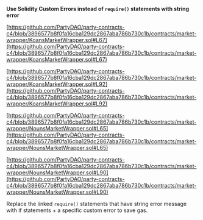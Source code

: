 **Use Solidity Custom Errors instead of `require()` statements with string error**

[https://github.com/PartyDAO/party-contracts-c4/blob/3896577b8f0fa16cba129dc2867aba786b730c1b/contracts/market-wrapper/KoansMarketWrapper.sol#L67](https://github.com/PartyDAO/party-contracts-c4/blob/3896577b8f0fa16cba129dc2867aba786b730c1b/contracts/market-wrapper/KoansMarketWrapper.sol#L67)

[https://github.com/PartyDAO/party-contracts-c4/blob/3896577b8f0fa16cba129dc2867aba786b730c1b/contracts/market-wrapper/KoansMarketWrapper.sol#L92](https://github.com/PartyDAO/party-contracts-c4/blob/3896577b8f0fa16cba129dc2867aba786b730c1b/contracts/market-wrapper/KoansMarketWrapper.sol#L92)

[https://github.com/PartyDAO/party-contracts-c4/blob/3896577b8f0fa16cba129dc2867aba786b730c1b/contracts/market-wrapper/NounsMarketWrapper.sol#L65](https://github.com/PartyDAO/party-contracts-c4/blob/3896577b8f0fa16cba129dc2867aba786b730c1b/contracts/market-wrapper/NounsMarketWrapper.sol#L65)

[https://github.com/PartyDAO/party-contracts-c4/blob/3896577b8f0fa16cba129dc2867aba786b730c1b/contracts/market-wrapper/NounsMarketWrapper.sol#L90](https://github.com/PartyDAO/party-contracts-c4/blob/3896577b8f0fa16cba129dc2867aba786b730c1b/contracts/market-wrapper/NounsMarketWrapper.sol#L90)

Replace the linked `require()` statements that have string error message with if statements + a specific custom error to save gas.